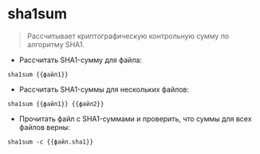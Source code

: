 # sha1sum

> Рассчитывает криптографическую контрольную сумму по алгоритму SHA1.

- Рассчитать SHA1-сумму для файла:

`sha1sum {{файл1}}`

- Рассчитать SHA1-суммы для нескольких файлов:

`sha1sum {{файл1}} {{файл2}}`

- Прочитать файл с SHA1-суммами и проверить, что суммы для всех файлов верны:

`sha1sum -c {{файл.sha1}}`
